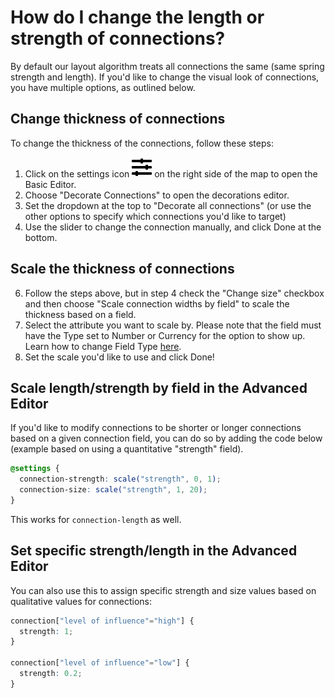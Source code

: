 # How do I change the length or strength of connections?

By default our layout algorithm treats all connections the same (same spring strength and length). If you'd like to change the visual look of connections, you have multiple options, as outlined below.

## Change thickness of connections

To change the thickness of the connections, follow these steps:

1. Click on the settings icon ![](../icons/sliders-h.svg) on the right side of the map to open the Basic Editor.
2. Choose "Decorate Connections" to open the decorations editor.
3. Set the dropdown at the top to "Decorate all connections" (or use the other options to specify which connections you'd like to target)
4. Use the slider to change the connection manually, and click Done at the bottom.

## Scale the thickness of connections

6. Follow the steps above, but in step 4 check the "Change size" checkbox and then choose "Scale connection widths by field" to scale the thickness based on a field.
7. Select the attribute you want to scale by. Please note that the field must have the Type set to Number or Currency for the option to show up. Learn how to change Field Type [here](../guides/fields.md#customize-a-field).
8. Set the scale you'd like to use and click Done!

## Scale length/strength by field in the Advanced Editor

If you'd like to modify connections to be shorter or longer connections based on a given connection field, you can do so by adding the code below (example based on using a quantitative "strength" field).

```scss
@settings {
  connection-strength: scale("strength", 0, 1);
  connection-size: scale("strength", 1, 20);
}
```

This works for `connection-length` as well.

## Set specific strength/length in the Advanced Editor

You can also use this to assign specific strength and size values based on qualitative values for connections:

```scss
connection["level of influence"="high"] {
  strength: 1;
}

connection["level of influence"="low"] {
  strength: 0.2;
}

```
